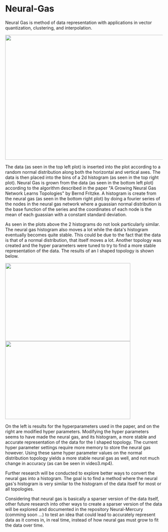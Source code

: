 # Neural-Gas
Neural Gas is method of data representation with applications in vector quantization, clustering, and interpolation.

<img src="https://github.com/PopeyedLocket/Neural-Gas/blob/master/Videos_and_Images/video1.gif" width="600" height="400">

The data (as seen in the top left plot) is inserted into the plot according to a random normal distribution along both the horizontal and vertical axes. The data is then placed into the bins of a 2d histogram (as seen in the top right plot). Neural Gas is grown from the data (as seen in the bottom left plot) according to the algorithm described in the paper "A Growing Neural Gas Network Learns Topologies" by Bernd Fritzke. A histogram is create from the neural gas (as seen in the bottom right plot) by doing a fourier series of the nodes in the neural gas network where a guassian normal distribution is the base function of the series and the coordinates of each node is the mean of each guassian with a constant standard deviation. 

As seen in the plots above the 2 histograms do not look particularly similar. The neural gas histogram also moves a lot while the data's histogram eventually becomes quite stable. This could be due to the fact that the data is that of a normal distribution, that itself moves a lot. Another topology was created and the hyper parameters were tuned to try to find a more stable representation of the data. The results of an I shaped topology is shown below.


<img src="https://github.com/PopeyedLocket/Neural-Gas/blob/master/Videos_and_Images/I_topology_0.png" width="400" height="250"> <img src="https://github.com/PopeyedLocket/Neural-Gas/blob/master/Videos_and_Images/I_topology_1.png" width="400" height="250">


On the left is results for the hyperparameters used in the paper, and on the right are modified hyper parameters. Modifying the hyper parameters seems to have made the neural gas, and its histogram, a more stable and accurate representation of the data for the I shaped topology. The current hyper parameter settings require more memory to store the neural gas however. Using these same hyper parameter values on the normal distribution topology yields a more stable neural gas as well, and not much change in accuracy (as can be seen in video3.mp4).

Further research will be conducted to explore better ways to convert the neural gas into a histogram. The goal is to find a method where the neural gas's histogram is very similar to the histogram of the data itself for most or all topologies.

Considering that neural gas is basically a sparser version of the data itself, other future research into other ways to create a sparser version of the data will be explored and documented in the repository Neural-Mercury (comming soon ...) to test an idea that could lead to accurately represent data as it comes in, in real time, instead of how neural gas must grow to fit the data over time.
